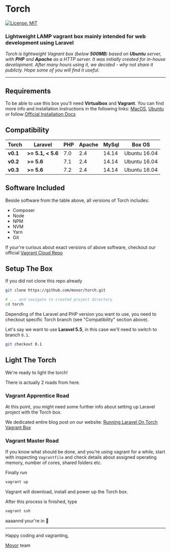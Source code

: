 # Torch

[![License: MIT](https://img.shields.io/badge/license-MIT-blue.svg)](https://github.com/movor/torch/blob/master/LICENSE)

### Lightweight LAMP vagrant box mainly intended for web development using Laravel

*Torch is lightweight Vagrant box (below **500MB**) based on **Ubuntu** server, with **PHP** and **Apache** as a HTTP server. It was initially created for in-house development. After many hours using it, we decided - why not share it publicly. Hope some of you will find it useful.*

---

## Requirements

To be able to use this box you'll need **Virtualbox** and **Vagrant**. 
You can find more info and installation instructions in the following links:
[MacOS](https://medium.com/@JohnFoderaro/macos-sierra-vagrant-quick-start-guide-2b8b78913be3),
[Ubuntu](http://www.codebind.com/linux-tutorials/install-vagrant-ubuntu-16-04/) or follow
[Official Installation Docs](https://www.vagrantup.com/docs/installation/)

## Compatibility

| Torch      | Laravel           | PHP  | Apache  | MySql  | Box OS 
| ---------- | ----------------- | ---- | ------- | ------ | ------------
| **v0.1**   | **>= 5.1, < 5.6** | 7.0  | 2.4     | 14.14  | Ubuntu 16.04
| **v0.2**   | **>= 5.6**        | 7.1  | 2.4     | 14.14  | Ubuntu 16.04
| **v0.3**   | **>= 5.6**        | 7.2  | 2.4     | 14.14  | Ubuntu 16.04

## Software Included

Beside software from the table above, all versions of Torch includes:

- Composer
- Node
- NPM
- NVM
- Yarn
- Git

If your're curious about exact versions of above software, checkout our official 
[Vagrant Cloud Repo](https://app.vagrantup.com/movor/boxes/torch)

## Setup The Box

If you did not clone this repo already

```bash
git clone https://github.com/movor/torch.git

# ... and navigate to created project directory
cd torch
```

Depending of the Laravel and PHP version you want to use, you need to checkout specific
Torch branch (see "Compatibility" section above).

Let's say we want to use **Laravel 5.5**, in this case we'll need to switch to branch `0.1`.

```bash
git checkout 0.1
```

## Light The Torch

We're ready to light the torch!

There is actually 2 roads from here. 

### Vagrant Apprentice Road

At this point, you might need some further info about setting up Laravel project with the Torch box.

We dedicated entire blog post on our website:
[Running Laravel On Torch Vagrant Box](https://movor.io/article/running-laravel-on-lightweight-torch-vagrant-box#light-the-torch)

### Vagrant Master Road

If you know what should be done, and you're using vagrant for a while, start with inspecting `Vagrantfile` and check
details about assigned operating memory, number of cores, shared folders etc.

Finally run 

```bash
vagrant up
```

Vagrant will download, install and power up the Torch box.

After this process is finished, type

```bash
vagrant ssh
```

aaaannd your're in :beers:

---

Happy coding and vagranting,

[Movor](https://movor.io/) team
